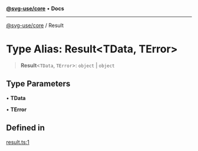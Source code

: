 [**@svg-use/core**](../README.md) • **Docs**

---

[@svg-use/core](../README.md) / Result

# Type Alias: Result\<TData, TError\>

> **Result**\<`TData`, `TError`\>: `object` \| `object`

## Type Parameters

• **TData**

• **TError**

## Defined in

[result.ts:1](https://github.com/fpapado/svg-use/blob/main/packages/core/src/result.ts#L1)
